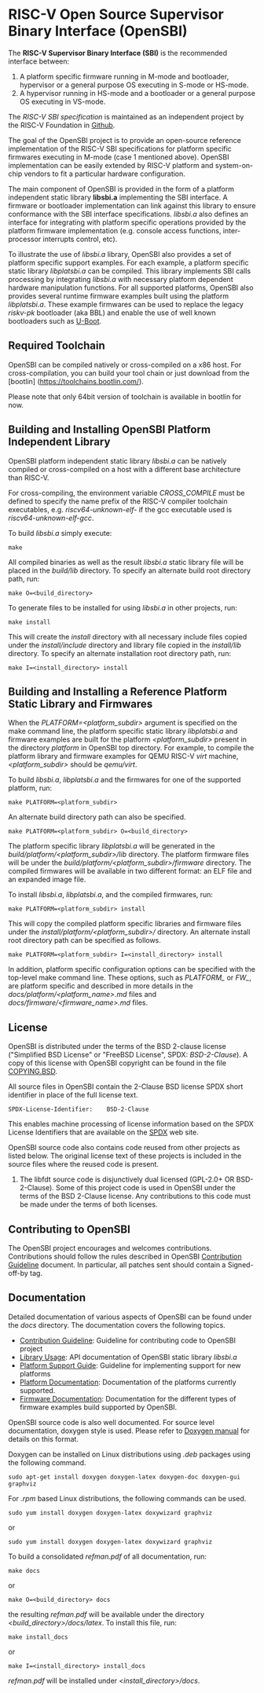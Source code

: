 RISC-V Open Source Supervisor Binary Interface (OpenSBI)
========================================================

The **RISC-V Supervisor Binary Interface (SBI)** is the recommended interface
between:

1. A platform specific firmware running in M-mode and bootloader, hypervisor or
   a general purpose OS executing in S-mode or HS-mode.
2. A hypervisor running in HS-mode and a bootloader or a general purpose OS
   executing in VS-mode.

The *RISC-V SBI specification* is maintained as an independent project by the
RISC-V Foundation in [Github].

The goal of the OpenSBI project is to provide an open-source reference
implementation of the RISC-V SBI specifications for platform specific firmwares
executing in M-mode (case 1 mentioned above). OpenSBI implementation can be
easily extended by RISC-V platform and system-on-chip vendors to fit a
particular hardware configuration.

The main component of OpenSBI is provided in the form of a platform independent
static library **libsbi.a** implementing the SBI interface. A firmware or
bootloader implementation can link against this library to ensure conformance
with the SBI interface specifications. *libsbi.a* also defines an interface for
integrating with platform specific operations provided by the platform firmware
implementation (e.g. console access functions, inter-processor interrupts
control, etc).

To illustrate the use of *libsbi.a* library, OpenSBI also provides a set of
platform specific support examples. For each example, a platform
specific static library *libplatsbi.a* can be compiled. This library implements
SBI calls processing by integrating *libsbi.a* with necessary platform dependent
hardware manipulation functions. For all supported platforms, OpenSBI also
provides several runtime firmware examples built using the platform
*libplatsbi.a*. These example firmwares can be used to replace the legacy
*riskv-pk* bootloader (aka BBL) and enable the use of well known bootloaders
such as [U-Boot].

Required Toolchain
------------------

OpenSBI can be compiled natively or cross-compiled on a x86 host. For
cross-compilation, you can build your tool chain or just download from
the [bootlin] (https://toolchains.bootlin.com/).

Please note that only 64bit version of toolchain is available in bootlin
for now.

Building and Installing OpenSBI Platform Independent Library
------------------------------------------------------------

OpenSBI platform independent static library *libsbi.a* can be natively compiled
or cross-compiled on a host with a different base architecture than RISC-V.

For cross-compiling, the environment variable *CROSS_COMPILE* must be defined
to specify the name prefix of the RISC-V compiler toolchain executables, e.g.
*riscv64-unknown-elf-* if the gcc executable used is *riscv64-unknown-elf-gcc*.

To build *libsbi.a* simply execute:
```
make
```

All compiled binaries as well as the result *libsbi.a* static library file will
be placed in the *build/lib* directory. To specify an alternate build root
directory path, run:
```
make O=<build_directory>
```

To generate files to be installed for using *libsbi.a* in other projects, run:
```
make install
```

This will create the *install* directory with all necessary include files
copied under the *install/include* directory and library file copied in the
*install/lib* directory. To specify an alternate installation root directory
path, run:
```
make I=<install_directory> install
```

Building and Installing a Reference Platform Static Library and Firmwares
-------------------------------------------------------------------------

When the *PLATFORM=<platform_subdir>* argument is specified on the make command
line, the platform specific static library *libplatsbi.a* and firmware examples
are built for the platform *<platform_subdir>* present in the directory
*platform* in OpenSBI top directory. For example, to compile the platform
library and firmware examples for QEMU RISC-V *virt* machine,
*<platform_subdir>* should be *qemu/virt*.

To build *libsbi.a*, *libplatsbi.a* and the firmwares for one of the supported
platform, run:
```
make PLATFORM=<platform_subdir>
```

An alternate build directory path can also be specified.
```
make PLATFORM=<platform_subdir> O=<build_directory>
```

The platform specific library *libplatsbi.a* will be generated in the
*build/platform/<platform_subdir>/lib* directory. The platform firmware files
will be under the *build/platform/<platform_subdir>/firmware* directory.
The compiled firmwares will be available in two different format: an ELF file
and an expanded image file.

To install *libsbi.a*, *libplatsbi.a*, and the compiled firmwares, run:
```
make PLATFORM=<platform_subdir> install
```

This will copy the compiled platform specific libraries and firmware files
under the *install/platform/<platform_subdir>/* directory. An alternate
install root directory path can be specified as follows.
```
make PLATFORM=<platform_subdir> I=<install_directory> install
```

In addition, platform specific configuration options can be specified with the
top-level make command line. These options, such as *PLATFORM_<xyz>* or
*FW_<abc>*, are platform specific and described in more details in the
*docs/platform/<platform_name>.md* files and
*docs/firmware/<firmware_name>.md* files.

License
-------

OpenSBI is distributed under the terms of the BSD 2-clause license
("Simplified BSD License" or "FreeBSD License", SPDX: *BSD-2-Clause*).
A copy of this license with OpenSBI copyright can be found in the file
[COPYING.BSD].

All source files in OpenSBI contain the 2-Clause BSD license SPDX short
identifier in place of the full license text.

```
SPDX-License-Identifier:    BSD-2-Clause
```

This enables machine processing of license information based on the SPDX
License Identifiers that are available on the [SPDX] web site.

OpenSBI source code also contains code reused from other projects as listed
below. The original license text of these projects is included in the source
files where the reused code is present.

1. The libfdt source code is disjunctively dual licensed
   (GPL-2.0+ OR BSD-2-Clause). Some of this project code is used in OpenSBI
   under the terms of the BSD 2-Clause license. Any contributions to this
   code must be made under the terms of both licenses.

Contributing to OpenSBI
-----------------------

The OpenSBI project encourages and welcomes contributions. Contributions should
follow the rules described in OpenSBI [Contribution Guideline] document.
In particular, all patches sent should contain a Signed-off-by tag.

Documentation
-------------

Detailed documentation of various aspects of OpenSBI can be found under the
*docs* directory. The documentation covers the following topics.

* [Contribution Guideline]: Guideline for contributing code to OpenSBI project
* [Library Usage]: API documentation of OpenSBI static library *libsbi.a*
* [Platform Support Guide]: Guideline for implementing support for new platforms
* [Platform Documentation]: Documentation of the platforms currently supported.
* [Firmware Documentation]: Documentation for the different types of firmware
  examples build supported by OpenSBI.

OpenSBI source code is also well documented. For source level documentation,
doxygen style is used. Please refer to [Doxygen manual] for details on this
format.

Doxygen can be installed on Linux distributions using *.deb* packages using
the following command.
```
sudo apt-get install doxygen doxygen-latex doxygen-doc doxygen-gui graphviz
```

For *.rpm* based Linux distributions, the following commands can be used.
```
sudo yum install doxygen doxygen-latex doxywizard graphviz
```
or
```
sudo yum install doxygen doxygen-latex doxywizard graphviz
```

To build a consolidated *refman.pdf* of all documentation, run:
```
make docs
```
or
```
make O=<build_directory> docs
```

the resulting *refman.pdf* will be available under the directory
*<build_directory>/docs/latex*. To install this file, run:
```
make install_docs
```
or
```
make I=<install_directory> install_docs
```

*refman.pdf* will be installed under *<install_directory>/docs*.

[Github]: https://github.com/riscv/riscv-sbi-doc
[U-Boot]: https://www.denx.de/wiki/U-Boot/SourceCode
[COPYING.BSD]: COPYING.BSD
[SPDX]: http://spdx.org/licenses/
[Contribution Guideline]: docs/contributing.md
[Library Usage]: docs/library_usage.md
[Platform Support Guide]: docs/platform_guide.md
[Platform Documentation]: docs/platform/platform.md
[Firmware Documentation]: docs/firmware/fw.md
[Doxygen manual]: http://www.stack.nl/~dimitri/doxygen/manual.html
